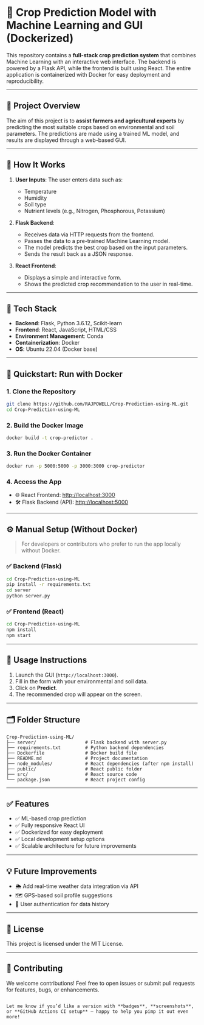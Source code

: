 # 🌾 Crop Prediction Model with Machine Learning and GUI (Dockerized)

This repository contains a **full-stack crop prediction system** that combines Machine Learning with an interactive web interface. The backend is powered by a Flask API, while the frontend is built using React. The entire application is containerized with Docker for easy deployment and reproducibility.

---

## 📌 Project Overview

The aim of this project is to **assist farmers and agricultural experts** by predicting the most suitable crops based on environmental and soil parameters. The predictions are made using a trained ML model, and results are displayed through a web-based GUI.

---

## 🧠 How It Works

1. **User Inputs**: The user enters data such as:
   - Temperature
   - Humidity
   - Soil type
   - Nutrient levels (e.g., Nitrogen, Phosphorous, Potassium)

2. **Flask Backend**:
   - Receives data via HTTP requests from the frontend.
   - Passes the data to a pre-trained Machine Learning model.
   - The model predicts the best crop based on the input parameters.
   - Sends the result back as a JSON response.

3. **React Frontend**:
   - Displays a simple and interactive form.
   - Shows the predicted crop recommendation to the user in real-time.

---

## 🧰 Tech Stack

- **Backend**: Flask, Python 3.6.12, Scikit-learn
- **Frontend**: React, JavaScript, HTML/CSS
- **Environment Management**: Conda
- **Containerization**: Docker
- **OS**: Ubuntu 22.04 (Docker base)

---

## 🚀 Quickstart: Run with Docker

### 1. Clone the Repository
```bash
git clone https://github.com/RAJPOWELL/Crop-Prediction-using-ML.git
cd Crop-Prediction-using-ML
```

### 2. Build the Docker Image
```bash
docker build -t crop-predictor .
```

### 3. Run the Docker Container
```bash
docker run -p 5000:5000 -p 3000:3000 crop-predictor
```

### 4. Access the App
- 🌐 React Frontend: [http://localhost:3000](http://localhost:3000)
- 🛠️ Flask Backend (API): [http://localhost:5000](http://localhost:5000)

---

## ⚙️ Manual Setup (Without Docker)

> For developers or contributors who prefer to run the app locally without Docker.

### ✅ Backend (Flask)
```bash
cd Crop-Prediction-using-ML
pip install -r requirements.txt
cd server
python server.py
```

### ✅ Frontend (React)
```bash
cd Crop-Prediction-using-ML
npm install
npm start
```

---

## 📲 Usage Instructions

1. Launch the GUI (`http://localhost:3000`).
2. Fill in the form with your environmental and soil data.
3. Click on **Predict**.
4. The recommended crop will appear on the screen.

---

## 🗂️ Folder Structure

```
Crop-Prediction-using-ML/
├── server/                  # Flask backend with server.py
├── requirements.txt         # Python backend dependencies
├── Dockerfile               # Docker build file
├── README.md                # Project documentation
├── node_modules/            # React dependencies (after npm install)
├── public/                  # React public folder
├── src/                     # React source code
└── package.json             # React project config
```

---

## ✅ Features

- ✅ ML-based crop prediction
- ✅ Fully responsive React UI
- ✅ Dockerized for easy deployment
- ✅ Local development setup options
- ✅ Scalable architecture for future improvements

---

## 💡 Future Improvements

- 🌦️ Add real-time weather data integration via API
- 🗺️ GPS-based soil profile suggestions
- 🔐 User authentication for data history

---

## 📄 License

This project is licensed under the MIT License.

---

## 🙌 Contributing

We welcome contributions! Feel free to open issues or submit pull requests for features, bugs, or enhancements.

```

Let me know if you’d like a version with **badges**, **screenshots**, or **GitHub Actions CI setup** — happy to help you pimp it out even more!
